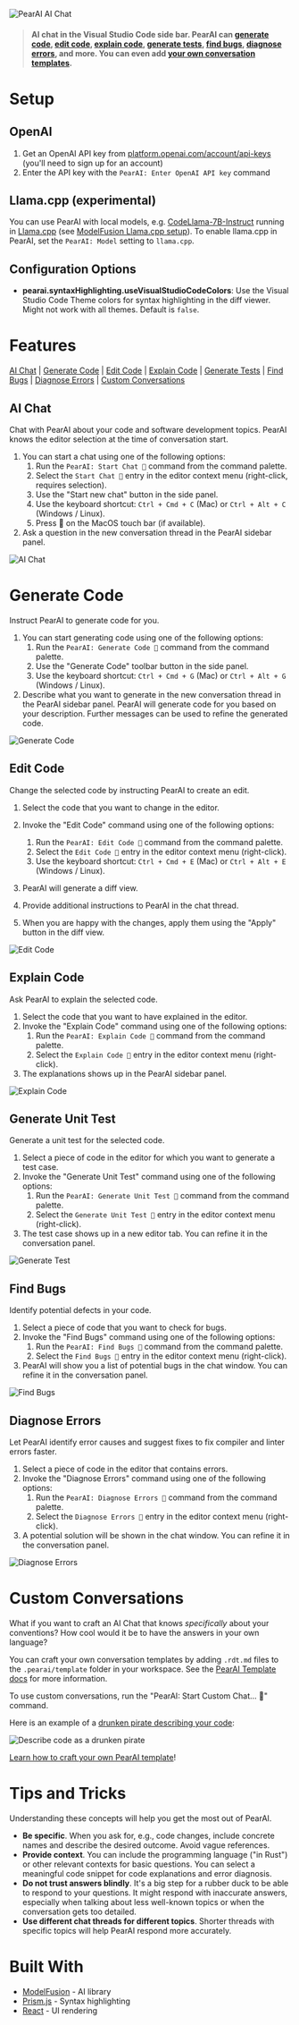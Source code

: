 ![PearAI AI Chat](https://raw.githubusercontent.com/pearai-ai/pearai-vscode/main/asset/pearai-header-2.gif)

> #### AI chat in the Visual Studio Code side bar. PearAI can [generate code](#generate-code), [edit code](#edit-code), [explain code](#explain-code), [generate tests](#generate-tests), [find bugs](#find-bugs), [diagnose errors](#diagnose-errors), and more. You can even add [your own conversation templates](https://github.com/pearai-ai/pearai-vscode/blob/main/doc/pearai-templates.md).

# Setup

## OpenAI

1. Get an OpenAI API key from [platform.openai.com/account/api-keys](https://platform.openai.com/account/api-keys) (you'll need to sign up for an account)
2. Enter the API key with the `PearAI: Enter OpenAI API key` command

## Llama.cpp (experimental)

You can use PearAI with local models, e.g. [CodeLlama-7B-Instruct](https://huggingface.co/TheBloke/CodeLlama-7B-Instruct-GGUF) running in [Llama.cpp](https://github.com/ggerganov/llama.cpp) (see [ModelFusion Llama.cpp setup](https://modelfusion.dev/integration/model-provider/llamacpp#setup)). To enable llama.cpp in PearAI, set the `PearAI: Model` setting to `llama.cpp`.

## Configuration Options

- **pearai.syntaxHighlighting.useVisualStudioCodeColors**: Use the Visual Studio Code Theme colors for syntax highlighting in the diff viewer. Might not work with all themes. Default is `false`.

# Features

[AI Chat](#ai-chat) | [Generate Code](#generate-code) | [Edit Code](#edit-code) | [Explain Code](#explain-code) | [Generate Tests](#generate-tests) | [Find Bugs](#find-bugs) | [Diagnose Errors](#diagnose-errors) | [Custom Conversations](#custom-conversations)

## AI Chat

Chat with PearAI about your code and software development topics. PearAI knows the editor selection at the time of conversation start.

1. You can start a chat using one of the following options:
   1. Run the `PearAI: Start Chat 💬` command from the command palette.
   1. Select the `Start Chat 💬` entry in the editor context menu (right-click, requires selection).
   1. Use the "Start new chat" button in the side panel.
   1. Use the keyboard shortcut: `Ctrl + Cmd + C` (Mac) or `Ctrl + Alt + C` (Windows / Linux).
   1. Press 💬 on the MacOS touch bar (if available).
1. Ask a question in the new conversation thread in the PearAI sidebar panel.

![AI Chat](https://raw.githubusercontent.com/pearai-ai/pearai-vscode/main/app/vscode/asset/media/screenshot-start-chat.png)

# Generate Code

Instruct PearAI to generate code for you.

1. You can start generating code using one of the following options:
   1. Run the `PearAI: Generate Code 💬` command from the command palette.
   1. Use the "Generate Code" toolbar button in the side panel.
   1. Use the keyboard shortcut: `Ctrl + Cmd + G` (Mac) or `Ctrl + Alt + G` (Windows / Linux).
2. Describe what you want to generate in the new conversation thread in the PearAI sidebar panel. PearAI will generate code for you based on your description. Further messages can be used to refine the generated code.

![Generate Code](https://raw.githubusercontent.com/pearai-ai/pearai-vscode/main/app/vscode/asset/media/screenshot-generate-code.gif)

## Edit Code

Change the selected code by instructing PearAI to create an edit.

1. Select the code that you want to change in the editor.
1. Invoke the "Edit Code" command using one of the following options:

   1. Run the `PearAI: Edit Code 💬` command from the command palette.
   1. Select the `Edit Code 💬` entry in the editor context menu (right-click).
   1. Use the keyboard shortcut: `Ctrl + Cmd + E` (Mac) or `Ctrl + Alt + E` (Windows / Linux).

1. PearAI will generate a diff view.
1. Provide additional instructions to PearAI in the chat thread.
1. When you are happy with the changes, apply them using the "Apply" button in the diff view.

![Edit Code](https://raw.githubusercontent.com/pearai-ai/pearai-vscode/main/app/vscode/asset/media/screenshot-edit-code.gif)

## Explain Code

Ask PearAI to explain the selected code.

1. Select the code that you want to have explained in the editor.
1. Invoke the "Explain Code" command using one of the following options:
   1. Run the `PearAI: Explain Code 💬` command from the command palette.
   1. Select the `Explain Code 💬` entry in the editor context menu (right-click).
1. The explanations shows up in the PearAI sidebar panel.

![Explain Code](https://raw.githubusercontent.com/pearai-ai/pearai-vscode/main/app/vscode/asset/media/screenshot-code-explanation.png)

## Generate Unit Test

Generate a unit test for the selected code.

1. Select a piece of code in the editor for which you want to generate a test case.
2. Invoke the "Generate Unit Test" command using one of the following options:
   1. Run the `PearAI: Generate Unit Test 💬` command from the command palette.
   1. Select the `Generate Unit Test 💬` entry in the editor context menu (right-click).
3. The test case shows up in a new editor tab. You can refine it in the conversation panel.

![Generate Test](https://raw.githubusercontent.com/pearai-ai/pearai-vscode/main/app/vscode/asset/media/screenshot-generate-test.gif)

## Find Bugs

Identify potential defects in your code.

1. Select a piece of code that you want to check for bugs.
2. Invoke the "Find Bugs" command using one of the following options:
   1. Run the `PearAI: Find Bugs 💬` command from the command palette.
   1. Select the `Find Bugs 💬` entry in the editor context menu (right-click).
3. PearAI will show you a list of potential bugs in the chat window. You can refine it in the conversation panel.

![Find Bugs](https://raw.githubusercontent.com/pearai-ai/pearai-vscode/main/app/vscode/asset/media/screenshot-find-bugs.png)

## Diagnose Errors

Let PearAI identify error causes and suggest fixes to fix compiler and linter errors faster.

1. Select a piece of code in the editor that contains errors.
2. Invoke the "Diagnose Errors" command using one of the following options:
   1. Run the `PearAI: Diagnose Errors 💬` command from the command palette.
   1. Select the `Diagnose Errors 💬` entry in the editor context menu (right-click).
3. A potential solution will be shown in the chat window. You can refine it in the conversation panel.

![Diagnose Errors](https://raw.githubusercontent.com/pearai-ai/pearai-vscode/main/app/vscode/asset/media/screenshot-diagnose-errors.gif)

# Custom Conversations

What if you want to craft an AI Chat that knows _specifically_ about your conventions?
How cool would it be to have the answers in your own language?

You can craft your own conversation templates by adding `.rdt.md` files to the `.pearai/template` folder in your workspace. See the [PearAI Template docs](https://github.com/pearai-ai/pearai-vscode/blob/main/doc/pearai-templates.md) for more information.

To use custom conversations, run the "PearAI: Start Custom Chat… 💬" command.

Here is an example of a [drunken pirate describing your code](https://github.com/pearai-ai/pearai-vscode/blob/main/template/fun/drunken-pirate.rdt.md):

![Describe code as a drunken pirate](https://raw.githubusercontent.com/pearai-ai/pearai-vscode/main/app/vscode/asset/media/drunken-pirate.gif)

[Learn how to craft your own PearAI template](https://github.com/pearai-ai/pearai-vscode/blob/main/doc/pearai-templates.md)!

# Tips and Tricks

Understanding these concepts will help you get the most out of PearAI.

- **Be specific**.
  When you ask for, e.g., code changes, include concrete names and describe the desired outcome. Avoid vague references.
- **Provide context**.
  You can include the programming language ("in Rust") or other relevant contexts for basic questions.
  You can select a meaningful code snippet for code explanations and error diagnosis.
- **Do not trust answers blindly**.
  It's a big step for a rubber duck to be able to respond to your questions.
  It might respond with inaccurate answers, especially when talking about
  less well-known topics or when the conversation gets too detailed.
- **Use different chat threads for different topics**.
  Shorter threads with specific topics will help PearAI respond more accurately.

# Built With

- [ModelFusion](https://modelfusion/dev) - AI library
- [Prism.js](https://prismjs.com/) - Syntax highlighting
- [React](https://reactjs.org/) - UI rendering

